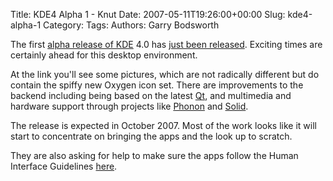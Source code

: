 Title: KDE4 Alpha 1 - Knut
Date: 2007-05-11T19:26:00+00:00
Slug: kde4-alpha-1
Category: 
Tags: 
Authors: Garry Bodsworth

The first <a href="http://dot.kde.org/1178891375/">alpha release of KDE</a> 4.0 has <a href="http://www.kde.org/announcements/visualguide-4.0-alpha1.php">just been released</a>.  Exciting times are certainly ahead for this desktop environment.

At the link you'll see some pictures, which are not radically different but do contain the spiffy new Oxygen icon set.  There are improvements to the backend including being based on the latest <a href="http://www.trolltech.com">Qt</a>, and multimedia and hardware support through projects like <a href="http://phonon.kde.org/">Phonon</a> and <a href="http://solid.kde.org/">Solid</a>.

The release is expected in October 2007.  Most of the work looks like it will start to concentrate on bringing the apps and the look up to scratch.

They are also asking for help to make sure the apps follow the Human Interface Guidelines <a href="http://dot.kde.org/1178743323/">here</a>.
